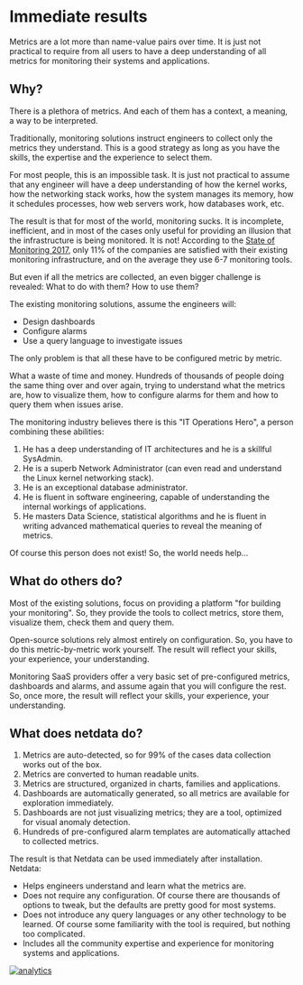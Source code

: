 # Immediate results

Metrics are a lot more than name-value pairs over time. It is just not practical to require from all users to have a deep understanding of all metrics for monitoring their systems and applications.

## Why?

There is a plethora of metrics. And each of them has a context, a meaning, a way to be interpreted.

Traditionally, monitoring solutions instruct engineers to collect only the metrics they understand. This is a good strategy as long as you have the skills, the expertise and the experience to select them.

For most people, this is an impossible task. It is just not practical to assume that any engineer will have a deep understanding of how the kernel works, how the networking stack works, how the system manages its memory, how it schedules processes, how web servers work, how databases work, etc.

The result is that for most of the world, monitoring sucks. It is incomplete, inefficient, and in most of the cases only useful for providing an illusion that the infrastructure is being monitored. It is not! According to the [State of Monitoring 2017](http://start.bigpanda.io/state-of-monitoring-report-2017), only 11% of the companies are satisfied with their existing monitoring infrastructure, and on the average they use 6-7 monitoring tools.

But even if all the metrics are collected, an even bigger challenge is revealed: What to do with them? How to use them?

The existing monitoring solutions, assume the engineers will:
 
- Design dashboards
- Configure alarms
- Use a query language to investigate issues

The only problem is that all these have to be configured metric by metric.

What a waste of time and money. Hundreds of thousands of people doing the same thing over and over again, trying to understand what the metrics are, how to visualize them, how to configure alarms for them and how to query them when issues arise.

The monitoring industry believes there is this "IT Operations Hero", a person combining these abilities:

1. He has a deep understanding of IT architectures and he is a skillful SysAdmin.
2. He is a superb Network Administrator (can even read and understand the Linux kernel networking stack).
3. He is an exceptional database administrator.
4. He is fluent in software engineering, capable of understanding the internal workings of applications.
5. He masters Data Science, statistical algorithms and he is fluent in writing advanced mathematical queries to reveal the meaning of metrics.

Of course this person does not exist! So, the world needs help...

## What do others do?

Most of the existing solutions, focus on providing a platform "for building your monitoring". So, they provide the tools to collect metrics, store them, visualize them, check them and query them.

Open-source solutions rely almost entirely on configuration. So, you have to do this metric-by-metric work yourself. The result will reflect your skills, your experience, your understanding.

Monitoring SaaS providers offer a very basic set of pre-configured metrics, dashboards and alarms, and assume again that you will configure the rest. So, once more, the result will reflect your skills, your experience, your understanding.

## What does netdata do?

1. Metrics are auto-detected, so for 99% of the cases data collection works out of the box.
2. Metrics are converted to human readable units.
3. Metrics are structured, organized in charts, families and applications.
4. Dashboards are automatically generated, so all metrics are available for exploration immediately.
5. Dashboards are not just visualizing metrics; they are a tool, optimized for visual anomaly detection.
6. Hundreds of pre-configured alarm templates are automatically attached to collected metrics.

The result is that Netdata can be used immediately after installation. Netdata:

- Helps engineers understand and learn what the metrics are.
- Does not require any configuration. Of course there are thousands of options to tweak, but the defaults are pretty good for most systems.
- Does not introduce any query languages or any other technology to be learned. Of course some familiarity with the tool is required, but nothing too complicated.
- Includes all the community expertise and experience for monitoring systems and applications.

[![analytics](https://www.google-analytics.com/collect?v=1&aip=1&t=pageview&_s=1&ds=github&dr=https%3A%2F%2Fgithub.com%2Fnetdata%2Fnetdata&dl=https%3A%2F%2Fmy-netdata.io%2Fgithub%2Fdocs%2Fwhy-netdata%2Fimmediate-results&_u=MAC~&cid=5792dfd7-8dc4-476b-af31-da2fdb9f93d2&tid=UA-64295674-3)]()
